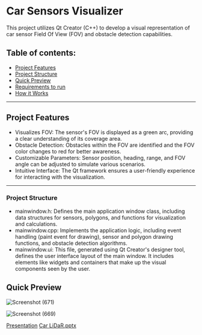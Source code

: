 # Car Sensors Visualizer
This project utilizes Qt Creator (C++) to develop a visual representation of car sensor Field Of View (FOV) and obstacle detection capabilities.
## Table of contents:
- [Project Features](#project-features)
- [Project Structure](#project-structure)
- [Quick Preview](#quick-preview)
- [Requirements to run](#Requirements-to-run)
- [How it Works](#How-it-Works)
***
## Project Features

- Visualizes FOV: The sensor's FOV is displayed as a green arc, providing a clear understanding of its coverage area.
- Obstacle Detection: Obstacles within the FOV are identified and the FOV color changes to red for better awareness.
- Customizable Parameters: Sensor position, heading, range, and FOV angle can be adjusted to simulate various scenarios.
- Intuitive Interface: The Qt framework ensures a user-friendly experience for interacting with the visualization.

***
### Project Structure
- mainwindow.h: Defines the main application window class, including data structures for sensors, polygons, and functions for visualization and calculations.
- mainwindow.cpp: Implements the application logic, including event handling (paint event for drawing), sensor and polygon drawing functions, and obstacle detection algorithms.
- mainwindow.ui: This file, generated using Qt Creator's designer tool, defines the user interface layout of the main window. It includes elements like widgets and containers that make up the visual components seen by the user.

## Quick Preview  

![Screenshot (671)](https://github.com/Omar-Saad-ELGharbawy/Car-LiDAR-Simulator/assets/84602951/b3376907-32b4-4bbf-b04f-c458a9de03b7)

![Screenshot (669)](https://github.com/Omar-Saad-ELGharbawy/Car-LiDAR-Simulator/assets/84602951/c1c52da8-1ca3-40a8-b717-f23b69351a87)

[Presentation]()
[Car LiDaR.pptx](https://github.com/Omar-Saad-ELGharbawy/Car-LiDAR-Simulator/files/15357532/Car.LiDaR.pptx)

